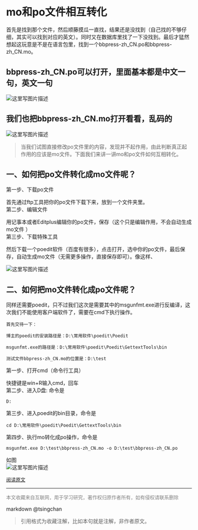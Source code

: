 mo和po文件相互转化
=========================



首先是找到那个文件，然后顺藤摸瓜一直找，结果还是没找到（自己找的不够仔细，其实可以找到对应的英文）。同时又在数据库里找了一下没找到。最后才猛然想起这玩意是不是在语言包里，找到一个bbpress-zh\_CN.po和bbpress-zh\_CN.mo。

bbpress-zh\_CN.po可以打开，里面基本都是中文一句，英文一句
-------------------------------------

![这里写图片描述](https://img-blog.csdn.net/20170314163059800?watermark/2/text/aHR0cDovL2Jsb2cuY3Nkbi5uZXQvTElVX1lBTlpIQU8=/font/5a6L5L2T/fontsize/400/fill/I0JBQkFCMA==/dissolve/70/gravity/SouthEast)

我们也把bbpress-zh\_CN.mo打开看看，乱码的
-----------------------------

![这里写图片描述](https://img-blog.csdn.net/20170314163130862?watermark/2/text/aHR0cDovL2Jsb2cuY3Nkbi5uZXQvTElVX1lBTlpIQU8=/font/5a6L5L2T/fontsize/400/fill/I0JBQkFCMA==/dissolve/70/gravity/SouthEast)

> 当我们试图直接修改po文件里的内容，发现并不起作用，由此判断真正起作用的应该是mo文件。下面我们来讲一讲mo和po文件如何互相转化。

一、如何把po文件转化成mo文件呢？
------------------

第一步、下载po文件

首先通过ftp工具把你的po文件下载下来，放到一个文件夹里。   
第二步、编辑文件

用记事本或者Editplus编辑你的po文件，保存（这个只是编辑作用，不会自动生成mo文件 ）   
第三步、下载特殊工具

然后下载一个poedit软件（百度有很多），点击打开，选中你的po文件，最后保存，自动生成mo文件（无需更多操作，直接保存即可）。像这样、

![这里写图片描述](https://img-blog.csdn.net/20170314163408549?watermark/2/text/aHR0cDovL2Jsb2cuY3Nkbi5uZXQvTElVX1lBTlpIQU8=/font/5a6L5L2T/fontsize/400/fill/I0JBQkFCMA==/dissolve/70/gravity/SouthEast)

二、如何把mo文件转化成po文件呢？
------------------

同样还需要poedit，只不过我们这次是需要其中的msgunfmt.exe进行反编译，这次我们不能使用客户端软件了，需要在cmd下执行操作。

```
首先交待一下：

博主的poedit的安装路径是：D:\常用软件\poedit\Poedit

msgunfmt.exe的路径是：D:\常用软件\poedit\Poedit\GettextTools\bin

测试文件bbpress-zh_CN.mo的位置是：D:\test

```

第一步、打开cmd（命令行工具）

快捷键是win+R输入cmd，回车   
第二步、进入D盘: 命令是

```
D:

```

第三步、进入poedit的bin目录，命令是

```
cd D:\常用软件\poedit\Poedit\GettextTools\bin

```

第四步、执行mo转化成po操作，命令是

```
msgunfmt.exe D:\test\bbpress-zh_CN.mo -o D:\test\bbpress-zh_CN.po

```

如图   
![这里写图片描述](https://img-blog.csdn.net/20170314163457628?watermark/2/text/aHR0cDovL2Jsb2cuY3Nkbi5uZXQvTElVX1lBTlpIQU8=/font/5a6L5L2T/fontsize/400/fill/I0JBQkFCMA==/dissolve/70/gravity/SouthEast)


<font size=2 color=grey>[阅读原文](https://blog.csdn.net/liu_yanzhao/article/details/62045260)</font>


----
<font size=2 color='grey'>本文收藏来自互联网，用于学习研究，著作权归原作者所有，如有侵权请联系删除</font>

markdown @tsingchan 

> 引用格式为收藏注解，比如本句就是注解，非作者原文。
